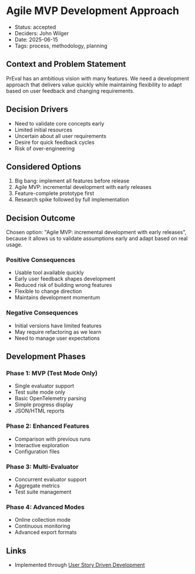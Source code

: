 # Agile MVP Development Approach

- Status: accepted
- Deciders: John Wilger
- Date: 2025-06-15
- Tags: process, methodology, planning

## Context and Problem Statement

PrEval has an ambitious vision with many features. We need a development approach that delivers value quickly while maintaining flexibility to adapt based on user feedback and changing requirements.

## Decision Drivers

- Need to validate core concepts early
- Limited initial resources
- Uncertain about all user requirements
- Desire for quick feedback cycles
- Risk of over-engineering

## Considered Options

1. Big bang: implement all features before release
2. Agile MVP: incremental development with early releases
3. Feature-complete prototype first
4. Research spike followed by full implementation

## Decision Outcome

Chosen option: "Agile MVP: incremental development with early releases", because it allows us to validate assumptions early and adapt based on real usage.

### Positive Consequences

- Usable tool available quickly
- Early user feedback shapes development
- Reduced risk of building wrong features
- Flexible to change direction
- Maintains development momentum

### Negative Consequences

- Initial versions have limited features
- May require refactoring as we learn
- Need to manage user expectations

## Development Phases

### Phase 1: MVP (Test Mode Only)
- Single evaluator support
- Test suite mode only
- Basic OpenTelemetry parsing
- Simple progress display
- JSON/HTML reports

### Phase 2: Enhanced Features
- Comparison with previous runs
- Interactive exploration
- Configuration files

### Phase 3: Multi-Evaluator
- Concurrent evaluator support
- Aggregate metrics
- Test suite management

### Phase 4: Advanced Modes
- Online collection mode
- Continuous monitoring
- Advanced export formats

## Links

- Implemented through [User Story Driven Development](20250615-user-story-driven-development.md)